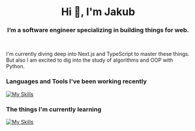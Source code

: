 <h1 align="center">Hi 👋, I'm Jakub</h1>
<h3 align="center">I’m a software engineer specializing in building things for web.</h3>
<br>
<p>I'm currently diving deep into Next.js and TypeScript to master these things.<br /> But also I am excited to dig into the study of algorithms and OOP with Python.</p>

<h3 align="left">Languages and Tools I've been working recently</h3>

[![My Skills](https://skillicons.dev/icons?i=js,html,css,react,redux,git,figma)](https://skillicons.dev)

<h3 align="left">The things I'm currently learning</h3>

[![My Skills](https://skillicons.dev/icons?i=ts,nextjs,graphql,python)](https://skillicons.dev)
